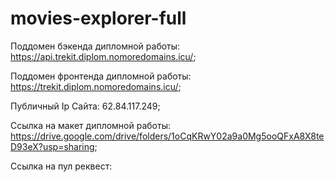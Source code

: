 # movies-explorer-full

Поддомен бэкенда дипломной работы: https://api.trekit.diplom.nomoredomains.icu/;

Поддомен фронтенда дипломной работы: https://trekit.diplom.nomoredomains.icu/;

Публичный Ip Сайта: 62.84.117.249;

Ссылка на макет дипломной работы: https://drive.google.com/drive/folders/1oCqKRwY02a9a0Mg5ooQFxA8X8teD93eX?usp=sharing;

Ссылка на пул реквест: 

